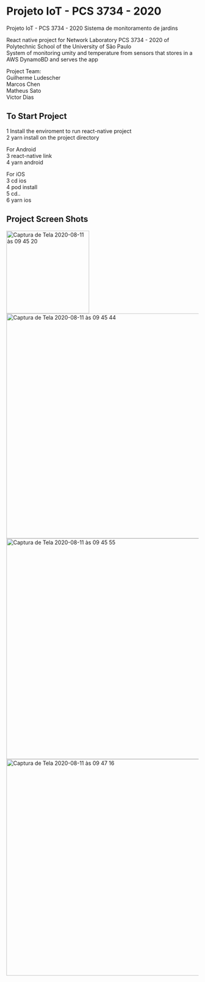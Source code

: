# Projeto IoT  - PCS 3734 - 2020
Projeto IoT  - PCS 3734 - 2020
Sistema de monitoramento de jardins

React native project for Network Laboratory PCS 3734 - 2020 of Polytechnic School of the University of São Paulo  
System of monitoring umity and temperature from sensors that stores in a AWS DynamoBD and serves the app

Project Team:  
Guilherme Ludescher  
Marcos Chen  
Matheus Sato  
Victor Dias  

## To Start Project
1 Install the enviroment to run react-native project  
2 yarn install on the project directory  

For Android  
3 react-native link  
4 yarn android    

For iOS  
3 cd ios  
4 pod install  
5 cd..  
6 yarn ios  

## Project Screen Shots  
<img width="217" alt="Captura de Tela 2020-08-11 às 09 45 20" src="https://user-images.githubusercontent.com/22487037/89898610-60ef1200-dbb7-11ea-85ed-b22a5955e1e7.png">  
<img width="590" alt="Captura de Tela 2020-08-11 às 09 45 44" src="https://user-images.githubusercontent.com/22487037/89898639-6f3d2e00-dbb7-11ea-9972-31ae92737361.png">
<img width="579" alt="Captura de Tela 2020-08-11 às 09 45 55" src="https://user-images.githubusercontent.com/22487037/89898657-75cba580-dbb7-11ea-978b-3eac9119eb42.png">
<img width="568" alt="Captura de Tela 2020-08-11 às 09 47 16" src="https://user-images.githubusercontent.com/22487037/89898795-b0cdd900-dbb7-11ea-9db3-714900ee733e.png">
